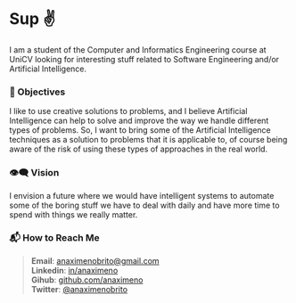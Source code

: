 # Sup :v:

I am a student of the Computer and Informatics Engineering course at UniCV looking for interesting stuff related to Software Engineering and/or Artificial Intelligence.


### :star2: Objectives

I like to use creative solutions to problems, and I believe Artificial Intelligence can help to solve and improve the way we handle different types of problems. So, I want to bring some of the Artificial Intelligence techniques as a solution to problems that it is applicable to, of course being aware of the risk of using these types of approaches in the real world.

### :eye_speech_bubble: Vision

I envision a future where we would have intelligent systems to automate some of the boring stuff we have to deal with daily and have more time to spend with things we really matter.

### :mailbox_with_mail: How to Reach Me

> **Email**: [anaximenobrito@gmail.com](mailto:anaximenobrito@gmail.com)  
> **Linkedin**: [in/anaximeno](https://www.linkedin.com/in/anaximeno/)  
> **Gihub**: [github.com/anaximeno](https://github.com/anaximeno)  
> **Twitter**: [@anaximenobrito](https://twitter.com/anaximenobrito)
